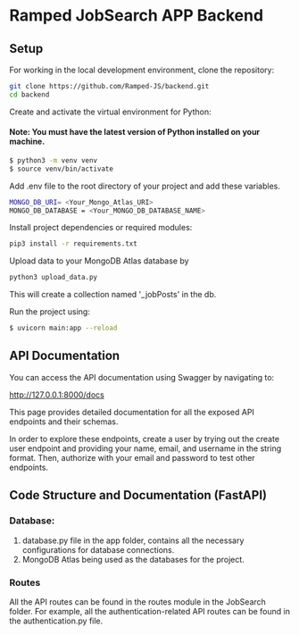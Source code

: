 # Ramped JobSearch APP Backend

## Setup

For working in the local development environment, clone the repository:

```sh
git clone https://github.com/Ramped-JS/backend.git
cd backend
```

Create and activate the virtual environment for Python:

#### Note: You must have the latest version of Python installed on your machine.

```sh
$ python3 -m venv venv
$ source venv/bin/activate
```

Add .env file to the root directory of your project and add these variables.

```sh
MONGO_DB_URI= <Your_Mongo_Atlas_URI>
MONGO_DB_DATABASE = <Your_MONGO_DB_DATABASE_NAME>
```

Install project dependencies or required modules:

```sh
pip3 install -r requirements.txt
```

Upload data to your MongoDB Atlas database by

```sh
python3 upload_data.py
```

This will create a collection named '_jobPosts' in the db.


Run the project using:

```sh
$ uvicorn main:app --reload
```

## API Documentation

You can access the API documentation using Swagger by navigating to:

http://127.0.0.1:8000/docs

This page provides detailed documentation for all the exposed API endpoints and their schemas.

In order to explore these endpoints, create a user by trying out the create user endpoint and providing your name, email, and username in the string format. Then, authorize with your email and password to test other endpoints.


## Code Structure and Documentation (FastAPI)

### Database:

1.  database.py file in the app folder, contains all the necessary configurations for database connections.
2.  MongoDB Atlas being used as the databases for the project.

### Routes

All the API routes can be found in the routes module in the JobSearch folder. For example, all the authentication-related API routes can be found in the authentication.py file.
